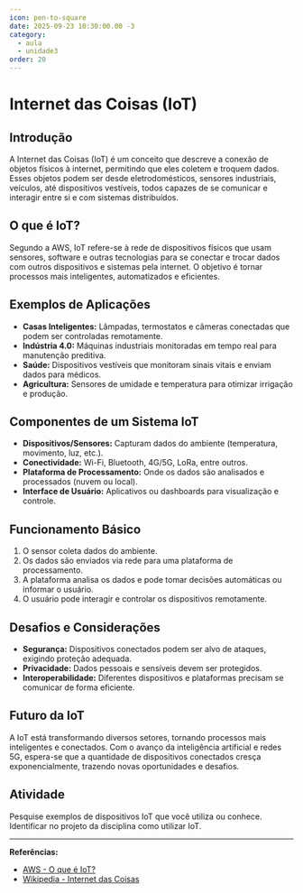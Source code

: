 ```yaml
---
icon: pen-to-square
date: 2025-09-23 10:30:00.00 -3
category:
  - aula
  - unidade3
order: 20
---
```


# Internet das Coisas (IoT)

## Introdução
A Internet das Coisas (IoT) é um conceito que descreve a conexão de objetos físicos à internet, permitindo que eles coletem e troquem dados. Esses objetos podem ser desde eletrodomésticos, sensores industriais, veículos, até dispositivos vestíveis, todos capazes de se comunicar e interagir entre si e com sistemas distribuídos.

## O que é IoT?
Segundo a AWS, IoT refere-se à rede de dispositivos físicos que usam sensores, software e outras tecnologias para se conectar e trocar dados com outros dispositivos e sistemas pela internet. O objetivo é tornar processos mais inteligentes, automatizados e eficientes.

## Exemplos de Aplicações
- **Casas Inteligentes:** Lâmpadas, termostatos e câmeras conectadas que podem ser controladas remotamente.
- **Indústria 4.0:** Máquinas industriais monitoradas em tempo real para manutenção preditiva.
- **Saúde:** Dispositivos vestíveis que monitoram sinais vitais e enviam dados para médicos.
- **Agricultura:** Sensores de umidade e temperatura para otimizar irrigação e produção.

## Componentes de um Sistema IoT
- **Dispositivos/Sensores:** Capturam dados do ambiente (temperatura, movimento, luz, etc.).
- **Conectividade:** Wi-Fi, Bluetooth, 4G/5G, LoRa, entre outros.
- **Plataforma de Processamento:** Onde os dados são analisados e processados (nuvem ou local).
- **Interface de Usuário:** Aplicativos ou dashboards para visualização e controle.

## Funcionamento Básico
1. O sensor coleta dados do ambiente.
2. Os dados são enviados via rede para uma plataforma de processamento.
3. A plataforma analisa os dados e pode tomar decisões automáticas ou informar o usuário.
4. O usuário pode interagir e controlar os dispositivos remotamente.

## Desafios e Considerações
- **Segurança:** Dispositivos conectados podem ser alvo de ataques, exigindo proteção adequada.
- **Privacidade:** Dados pessoais e sensíveis devem ser protegidos.
- **Interoperabilidade:** Diferentes dispositivos e plataformas precisam se comunicar de forma eficiente.

## Futuro da IoT
A IoT está transformando diversos setores, tornando processos mais inteligentes e conectados. Com o avanço da inteligência artificial e redes 5G, espera-se que a quantidade de dispositivos conectados cresça exponencialmente, trazendo novas oportunidades e desafios.

## Atividade
Pesquise exemplos de dispositivos IoT que você utiliza ou conhece. Identificar no projeto da disciplina como utilizar IoT.

---

**Referências:**
- [AWS - O que é IoT?](https://aws.amazon.com/pt/what-is/iot/)
- [Wikipedia - Internet das Coisas](https://pt.wikipedia.org/wiki/Internet_das_coisas)
